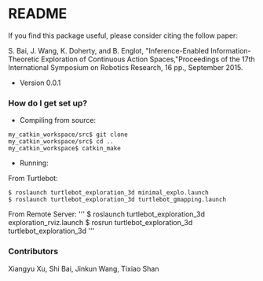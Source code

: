 # README #

If you find this package useful, please consider citing the follow paper:

S. Bai, J. Wang, K. Doherty, and B. Englot, "Inference-Enabled Information-Theoretic Exploration of Continuous Action Spaces,"Proceedings of the 17th International Symposium on Robotics Research, 16 pp., September 2015. 


* Version  0.0.1

### How do I get set up? ###

* Compiling from source:

```
my_catkin_workspace/src$ git clone
my_catkin_workspace/src$ cd ..
my_catkin_workspace$ catkin_make
```

* Running:

From Turtlebot:
```
$ roslaunch turtlebot_exploration_3d minimal_explo.launch
$ roslaunch turtlebot_exploration_3d turtlebot_gmapping.launch
```

From Remote Server:
'''
$ roslaunch turtlebot_exploration_3d exploration_rviz.launch
$ rosrun turtlebot_exploration_3d turtlebot_exploration_3d
'''

### Contributors ###

Xiangyu Xu, Shi Bai, Jinkun Wang, Tixiao Shan
